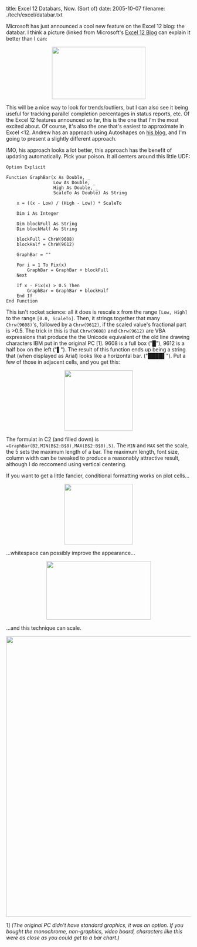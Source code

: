 title: Excel 12 Databars, Now. (Sort of)
date: 2005-10-07
filename: ./tech/excel/databar.txt

Microsoft has just announced a cool new feature on the Excel 12 blog:
the databar. I think a picture (linked from Microsoft's
[Excel 12 Blog](http://blogs.msdn.com/excel/) can explain it better than I can:

<center>
  <img src="http://www.isamrad.com/dgainer/Two_10-04-2005_thumb.png" width="255" height="142">
</center>

This will be a nice way to look for trends/outliers, but I can also
see it being useful for tracking parallel completion percentages
in status reports, etc. Of the Excel 12 features announced so far,
this is the one that I'm the most excited about. Of course, it's
also the one that's easiest to approximate in Excel <12. Andrew has
an approach using Autoshapes on 
<a href="http://blog.livedoor.jp/andrewe/archives/50066626.html#trackback">
his blog</a>, and I'm going to present a slightly different approach.

IMO, his approach looks a lot better, this approach has the benefit of
updating automatically. Pick your poison. It all centers around this little UDF:

```basic
Option Explicit

Function GraphBar(x As Double, _
                  Low As Double, _
                  High As Double, _
                  ScaleTo As Double) As String

    x = ((x - Low) / (High - Low)) * ScaleTo
    
    Dim i As Integer
    
    Dim blockFull As String
    Dim blockHalf As String
    
    blockFull = ChrW(9608)
    blockHalf = ChrW(9612)
    
    GraphBar = ""
    
    For i = 1 To Fix(x)
        GraphBar = GraphBar + blockFull
    Next
    
    If x - Fix(x) > 0.5 Then
        GraphBar = GraphBar + blockHalf
    End If
End Function
```

This isn't rocket science: all it does is rescale x from the range 
`[Low, High]` to the range `[0.0, ScaleTo]`. Then, it 
strings together that many `Chrw(9608)`'s, followed by a 
`Chrw(9612)`, if the scaled value's fractional part is >0.5.  The 
trick in this is that `Chrw(9608)` and `Chrw(9612)` are VBA 
expressions that produce the the Unicode equivalent of the old line 
drawing characters IBM put in the original PC [1]. 9608 is a full box 
("&#9608;"), 9612 is a half box on the left ("&#9612;"). The result of 
this function ends up being a string that (when displayed as Arial) looks 
like a horizontal bar. ("&#9608;&#9608;&#9608;&#9608;&#9612;"). Put a few 
of those in adjacent cells, and you get this: 

<center>
  <img src="http://www.mschaef.com/databar_1.gif" width="186" height="165">
</center>


The formulat in C2 (and filled down) is `=GraphBar(B2,MIN(B$2:B$8),MAX(B$2:B$8),5)`.
The `MIN` and `MAX` set the scale, the 5 sets the maximum length of
a bar. The maximum length, font size, column width can be tweaked to produce
a reasonably attractive result, although I do reccomend using vertical centering.

If you want to get a little fancier, conditional formatting works on plot cells...

<center>
  <img src="http://www.mschaef.com/databar_1_cf.gif" width="186" height="165">
</center>

...whitespace can possibly improve the appearance...

<center>
  <img src="http://www.mschaef.com/databar_1_ws.gif" width="285" height="159">
</center>

...and this technique can scale.

<center>
  <img src="http://www.mschaef.com/databar_1_periodic.gif" width="513" height="763">
</center>


1] <i>(The original PC didn't have standard graphics, it was an option. If 
you bought the monochrome, non-graphics, video board, characters like this 
were as close as you could get to a bar chart.)</i>

